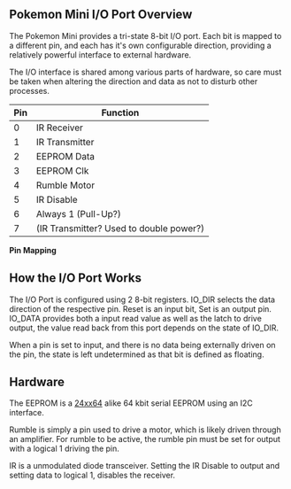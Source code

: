 ## Pokemon Mini I/O Port Overview

The Pokemon Mini provides a tri-state 8-bit I/O port. Each bit is mapped
to a different pin, and each has it's own configurable direction,
providing a relatively powerful interface to external hardware.

The I/O interface is shared among various parts of hardware, so care
must be taken when altering the direction and data as not to disturb
other processes.

| Pin | Function                                |
| --- | --------------------------------------- |
| 0   | IR Receiver                             |
| 1   | IR Transmitter                          |
| 2   | EEPROM Data                             |
| 3   | EEPROM Clk                              |
| 4   | Rumble Motor                            |
| 5   | IR Disable                              |
| 6   | Always 1 (Pull-Up?)                     |
| 7   | (IR Transmitter? Used to double power?) |

**Pin Mapping**

## How the I/O Port Works

The I/O Port is configured using 2 8-bit registers. IO_DIR selects the
data direction of the respective pin. Reset is an input bit, Set is an
output pin. IO_DATA provides both a input read value as well as the
latch to drive output, the value read back from this port depends on the
state of IO_DIR.

When a pin is set to input, and there is no data being externally driven
on the pin, the state is left undetermined as that bit is defined as
floating.

## Hardware

The EEPROM is a
[24xx64](http://ww1.microchip.com/downloads/en/devicedoc/21189f.pdf)
alike 64 kbit serial EEPROM using an I2C interface.

Rumble is simply a pin used to drive a motor, which is likely driven
through an amplifier. For rumble to be active, the rumble pin must be
set for output with a logical 1 driving the pin.

IR is a unmodulated diode transceiver. Setting the IR Disable to output
and setting data to logical 1, disables the receiver.